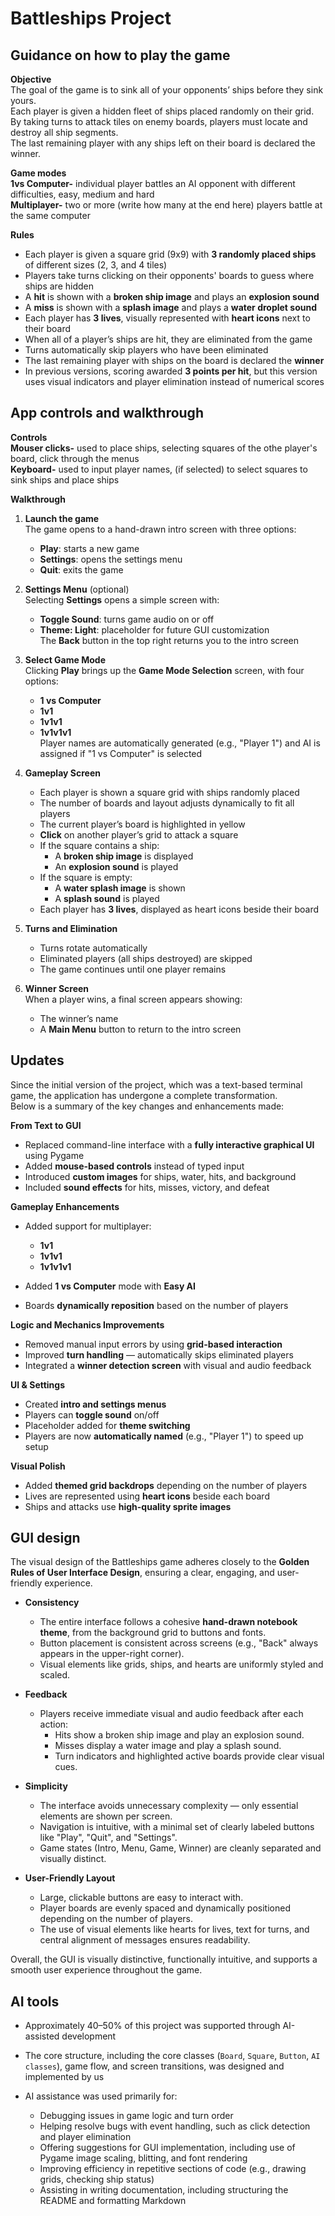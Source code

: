 # Battleships Project
## Guidance on how to play the game
**Objective**  
The goal of the game is to sink all of your opponents’ ships before they sink yours.  
Each player is given a hidden fleet of ships placed randomly on their grid. By taking turns to attack tiles on enemy boards, players must locate and destroy all ship segments.  
The last remaining player with any ships left on their board is declared the winner.
  
**Game modes**  
**1vs Computer-** individual player battles an AI opponent with different difficulties, easy, medium and hard  
**Multiplayer-** two or more (write how many at the end here) players battle at the same computer  
  
**Rules**    
 - Each player is given a square grid (9x9) with **3 randomly placed ships** of different sizes (2, 3, and 4 tiles)  
 - Players take turns clicking on their opponents' boards to guess where ships are hidden  
 - A **hit** is shown with a **broken ship image** and plays an **explosion sound**  
 - A **miss** is shown with a **splash image** and plays a **water droplet sound**  
 - Each player has **3 lives**, visually represented with **heart icons** next to their board  
 - When all of a player’s ships are hit, they are eliminated from the game  
 - Turns automatically skip players who have been eliminated  
 - The last remaining player with ships on the board is declared the **winner**  
 - In previous versions, scoring awarded **3 points per hit**, but this version uses visual indicators and player elimination instead of numerical scores  
   
## App controls and walkthrough
**Controls**  
**Mouser clicks-** used to place ships, selecting squares of the othe player's board, click through the menus  
**Keyboard-** used to input player names, (if selected) to select squares to sink ships and place ships  
  
**Walkthrough**
1. **Launch the game**  
   The game opens to a hand-drawn intro screen with three options:  
    - **Play**: starts a new game  
    - **Settings**: opens the settings menu  
    - **Quit**: exits the game  

2. **Settings Menu** (optional)  
   Selecting **Settings** opens a simple screen with:  
    - **Toggle Sound**: turns game audio on or off  
    - **Theme: Light**: placeholder for future GUI customization  
   The **Back** button in the top right returns you to the intro screen  

3. **Select Game Mode**  
   Clicking **Play** brings up the **Game Mode Selection** screen, with four options:  
    - **1 vs Computer**  
    - **1v1**  
    - **1v1v1**  
    - **1v1v1v1**  
   Player names are automatically generated (e.g., "Player 1") and AI is assigned if "1 vs Computer" is selected  

4. **Gameplay Screen**  
   - Each player is shown a square grid with ships randomly placed  
   - The number of boards and layout adjusts dynamically to fit all players  
   - The current player’s board is highlighted in yellow  
   - **Click** on another player’s grid to attack a square  
   - If the square contains a ship:  
     - A **broken ship image** is displayed  
     - An **explosion sound** is played  
   - If the square is empty:  
     - A **water splash image** is shown  
     - A **splash sound** is played  
   - Each player has **3 lives**, displayed as heart icons beside their board  

5. **Turns and Elimination**  
   - Turns rotate automatically  
   - Eliminated players (all ships destroyed) are skipped  
   - The game continues until one player remains  

6. **Winner Screen**  
   When a player wins, a final screen appears showing:  
    - The winner’s name  
    - A **Main Menu** button to return to the intro screen  

## Updates
Since the initial version of the project, which was a text-based terminal game, the application has undergone a complete transformation.  
Below is a summary of the key changes and enhancements made:

**From Text to GUI**

 - Replaced command-line interface with a **fully interactive graphical UI** using Pygame  
 - Added **mouse-based controls** instead of typed input  
 - Introduced **custom images** for ships, water, hits, and background  
 - Included **sound effects** for hits, misses, victory, and defeat  

**Gameplay Enhancements**

 - Added support for multiplayer:  
   - **1v1**  
   - **1v1v1**  
   - **1v1v1v1**  

 - Added **1 vs Computer** mode with **Easy AI**  
 - Boards **dynamically reposition** based on the number of players  

**Logic and Mechanics Improvements**

 - Removed manual input errors by using **grid-based interaction**  
 - Improved **turn handling** — automatically skips eliminated players  
 - Integrated a **winner detection screen** with visual and audio feedback  

**UI & Settings**

 - Created **intro and settings menus**  
 - Players can **toggle sound** on/off  
 - Placeholder added for **theme switching**  
 - Players are now **automatically named** (e.g., "Player 1") to speed up setup  

**Visual Polish**

 - Added **themed grid backdrops** depending on the number of players  
 - Lives are represented using **heart icons** beside each board  
 - Ships and attacks use **high-quality sprite images**  

## GUI design
The visual design of the Battleships game adheres closely to the **Golden Rules of User Interface Design**, ensuring a clear, engaging, and user-friendly experience.

 - **Consistency**  
   - The entire interface follows a cohesive **hand-drawn notebook theme**, from the background grid to buttons and fonts.  
   - Button placement is consistent across screens (e.g., "Back" always appears in the upper-right corner).  
   - Visual elements like grids, ships, and hearts are uniformly styled and scaled.

 - **Feedback**  
   - Players receive immediate visual and audio feedback after each action:  
     - Hits show a broken ship image and play an explosion sound.  
     - Misses display a water image and play a splash sound.  
     - Turn indicators and highlighted active boards provide clear visual cues.

 - **Simplicity**  
   - The interface avoids unnecessary complexity — only essential elements are shown per screen.  
   - Navigation is intuitive, with a minimal set of clearly labeled buttons like "Play", "Quit", and "Settings".  
   - Game states (Intro, Menu, Game, Winner) are cleanly separated and visually distinct.

 - **User-Friendly Layout**  
   - Large, clickable buttons are easy to interact with.  
   - Player boards are evenly spaced and dynamically positioned depending on the number of players.  
   - The use of visual elements like hearts for lives, text for turns, and central alignment of messages ensures readability.

Overall, the GUI is visually distinctive, functionally intuitive, and supports a smooth user experience throughout the game.

## AI tools
- Approximately 40–50% of this project was supported through AI-assisted development  
 - The core structure, including the core classes (`Board`, `Square`, `Button`, `AI classes`), game flow, and screen transitions, was designed and implemented by us
   
 - AI assistance was used primarily for:  
   - Debugging issues in game logic and turn order  
   - Helping resolve bugs with event handling, such as click detection and player elimination  
   - Offering suggestions for GUI implementation, including use of Pygame image scaling, blitting, and font rendering  
   - Improving efficiency in repetitive sections of code (e.g., drawing grids, checking ship status)  
   - Assisting in writing documentation, including structuring the README and formatting Markdown  
